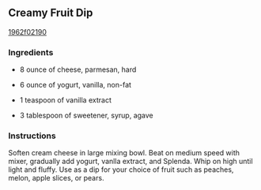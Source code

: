 ## Creamy Fruit Dip

[1962f02190](http://www.food.com/recipe/creamy-fruit-dip-320026)

### Ingredients

 - 8 ounce of cheese, parmesan, hard

 - 6 ounce of yogurt, vanilla, non-fat

 - 1 teaspoon of vanilla extract

 - 3 tablespoon of sweetener, syrup, agave

### Instructions

Soften cream cheese in large mixing bowl. Beat on medium speed with mixer, gradually add yogurt, vanlla extract, and Splenda. Whip on high until light and fluffy. Use as a dip for your choice of fruit such as peaches, melon, apple slices, or pears.